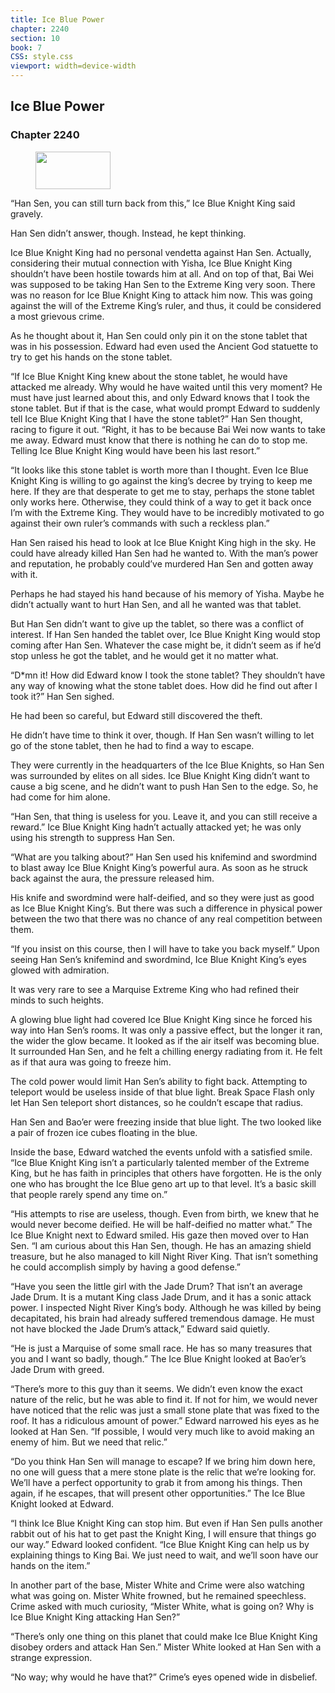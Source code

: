```yaml
---
title: Ice Blue Power
chapter: 2240
section: 10
book: 7
CSS: style.css
viewport: width=device-width
---
```


## Ice Blue Power

### Chapter 2240

<figure>
	<img src="../Images/gem.gif" alt="" id="gem" width="120" height="60" />
</figure>

“Han Sen, you can still turn back from this,” Ice Blue Knight King said gravely.

Han Sen didn’t answer, though. Instead, he kept thinking.

Ice Blue Knight King had no personal vendetta against Han Sen. Actually, considering their mutual connection with Yisha, Ice Blue Knight King shouldn’t have been hostile towards him at all. And on top of that, Bai Wei was supposed to be taking Han Sen to the Extreme King very soon. There was no reason for Ice Blue Knight King to attack him now. This was going against the will of the Extreme King’s ruler, and thus, it could be considered a most grievous crime.

As he thought about it, Han Sen could only pin it on the stone tablet that was in his possession. Edward had even used the Ancient God statuette to try to get his hands on the stone tablet.

“If Ice Blue Knight King knew about the stone tablet, he would have attacked me already. Why would he have waited until this very moment? He must have just learned about this, and only Edward knows that I took the stone tablet. But if that is the case, what would prompt Edward to suddenly tell Ice Blue Knight King that I have the stone tablet?” Han Sen thought, racing to figure it out. “Right, it has to be because Bai Wei now wants to take me away. Edward must know that there is nothing he can do to stop me. Telling Ice Blue Knight King would have been his last resort.”

“It looks like this stone tablet is worth more than I thought. Even Ice Blue Knight King is willing to go against the king’s decree by trying to keep me here. If they are that desperate to get me to stay, perhaps the stone tablet only works here. Otherwise, they could think of a way to get it back once I’m with the Extreme King. They would have to be incredibly motivated to go against their own ruler’s commands with such a reckless plan.”

Han Sen raised his head to look at Ice Blue Knight King high in the sky. He could have already killed Han Sen had he wanted to. With the man’s power and reputation, he probably could’ve murdered Han Sen and gotten away with it.

Perhaps he had stayed his hand because of his memory of Yisha. Maybe he didn’t actually want to hurt Han Sen, and all he wanted was that tablet.

But Han Sen didn’t want to give up the tablet, so there was a conflict of interest. If Han Sen handed the tablet over, Ice Blue Knight King would stop coming after Han Sen. Whatever the case might be, it didn’t seem as if he’d stop unless he got the tablet, and he would get it no matter what.

“D*mn it! How did Edward know I took the stone tablet? They shouldn’t have any way of knowing what the stone tablet does. How did he find out after I took it?” Han Sen sighed.

He had been so careful, but Edward still discovered the theft.

He didn’t have time to think it over, though. If Han Sen wasn’t willing to let go of the stone tablet, then he had to find a way to escape.

They were currently in the headquarters of the Ice Blue Knights, so Han Sen was surrounded by elites on all sides. Ice Blue Knight King didn’t want to cause a big scene, and he didn’t want to push Han Sen to the edge. So, he had come for him alone.

“Han Sen, that thing is useless for you. Leave it, and you can still receive a reward.” Ice Blue Knight King hadn’t actually attacked yet; he was only using his strength to suppress Han Sen.

“What are you talking about?” Han Sen used his knifemind and swordmind to blast away Ice Blue Knight King’s powerful aura. As soon as he struck back against the aura, the pressure released him.

His knife and swordmind were half-deified, and so they were just as good as Ice Blue Knight King’s. But there was such a difference in physical power between the two that there was no chance of any real competition between them.

“If you insist on this course, then I will have to take you back myself.” Upon seeing Han Sen’s knifemind and swordmind, Ice Blue Knight King’s eyes glowed with admiration.

It was very rare to see a Marquise Extreme King who had refined their minds to such heights.

A glowing blue light had covered Ice Blue Knight King since he forced his way into Han Sen’s rooms. It was only a passive effect, but the longer it ran, the wider the glow became. It looked as if the air itself was becoming blue. It surrounded Han Sen, and he felt a chilling energy radiating from it. He felt as if that aura was going to freeze him.

The cold power would limit Han Sen’s ability to fight back. Attempting to teleport would be useless inside of that blue light. Break Space Flash only let Han Sen teleport short distances, so he couldn’t escape that radius.

Han Sen and Bao’er were freezing inside that blue light. The two looked like a pair of frozen ice cubes floating in the blue.

Inside the base, Edward watched the events unfold with a satisfied smile. “Ice Blue Knight King isn’t a particularly talented member of the Extreme King, but he has faith in principles that others have forgotten. He is the only one who has brought the Ice Blue geno art up to that level. It’s a basic skill that people rarely spend any time on.”

“His attempts to rise are useless, though. Even from birth, we knew that he would never become deified. He will be half-deified no matter what.” The Ice Blue Knight next to Edward smiled. His gaze then moved over to Han Sen. “I am curious about this Han Sen, though. He has an amazing shield treasure, but he also managed to kill Night River King. That isn’t something he could accomplish simply by having a good defense.”

“Have you seen the little girl with the Jade Drum? That isn’t an average Jade Drum. It is a mutant King class Jade Drum, and it has a sonic attack power. I inspected Night River King’s body. Although he was killed by being decapitated, his brain had already suffered tremendous damage. He must not have blocked the Jade Drum’s attack,” Edward said quietly.

“He is just a Marquise of some small race. He has so many treasures that you and I want so badly, though.” The Ice Blue Knight looked at Bao’er’s Jade Drum with greed.

“There’s more to this guy than it seems. We didn’t even know the exact nature of the relic, but he was able to find it. If not for him, we would never have noticed that the relic was just a small stone plate that was fixed to the roof. It has a ridiculous amount of power.” Edward narrowed his eyes as he looked at Han Sen. “If possible, I would very much like to avoid making an enemy of him. But we need that relic.”

“Do you think Han Sen will manage to escape? If we bring him down here, no one will guess that a mere stone plate is the relic that we’re looking for. We’ll have a perfect opportunity to grab it from among his things. Then again, if he escapes, that will present other opportunities.” The Ice Blue Knight looked at Edward.

“I think Ice Blue Knight King can stop him. But even if Han Sen pulls another rabbit out of his hat to get past the Knight King, I will ensure that things go our way.” Edward looked confident. “Ice Blue Knight King can help us by explaining things to King Bai. We just need to wait, and we’ll soon have our hands on the item.”

In another part of the base, Mister White and Crime were also watching what was going on. Mister White frowned, but he remained speechless. Crime asked with much curiosity, “Mister White, what is going on? Why is Ice Blue Knight King attacking Han Sen?”

“There’s only one thing on this planet that could make Ice Blue Knight King disobey orders and attack Han Sen.” Mister White looked at Han Sen with a strange expression.

“No way; why would he have that?” Crime’s eyes opened wide in disbelief.